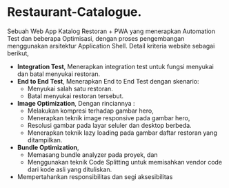 # Restaurant-Catalogue. 
Sebuah Web App Katalog Restoran + PWA yang menerapkan Automation Test dan beberapa Optimisasi, dengan proses pengembangan menggunakan arsitektur Application Shell. Detail kriteria website sebagai berikut,

- <strong>Integration Test</strong>, Menerapkan integration test untuk fungsi menyukai dan batal menyukai restoran.
- <strong>End to End Test</strong>, Menerapkan End to End Test dengan skenario:
  - Menyukai salah satu restoran.
  - Batal menyukai restoran tersebut.
- <strong>Image Optimization</strong>, Dengan rinciannya :
  - Melakukan kompresi terhadap gambar hero,
  - Menerapkan teknik image responsive pada gambar hero,
  - Resolusi gambar pada layar seluler dan desktop berbeda.
  - Menerapkan teknik lazy loading pada gambar daftar restoran yang ditampilkan.
- <strong>Bundle Optimization</strong>,
  - Memasang bundle analyzer pada proyek, dan
  - Menggunakan teknik Code Splitting untuk memisahkan vendor code dari kode asli yang dituliskan.
- Mempertahankan responsibilitas dan segi aksesibilitas

